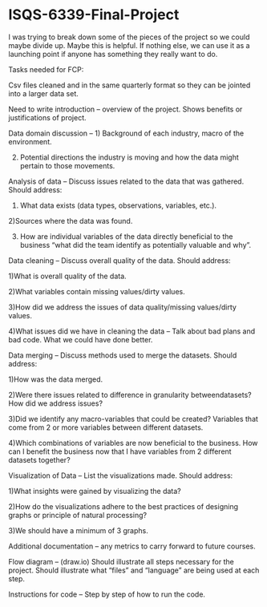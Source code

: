# ISQS-6339-Final-Project

I was trying to break down some of the pieces of the project so we could maybe divide up. Maybe this is helpful. If nothing else, we can use it as a launching point if anyone has something they really want to do. 


Tasks needed for FCP:

Csv files cleaned and in the same quarterly format so they can be jointed into a larger data set.

 

Need to write introduction – overview of the project. Shows benefits or justifications of project.

 

Data domain discussion – 1) Background of each industry, macro of the environment.

2) Potential directions the industry is moving and how the data might pertain to those movements.

 

Analysis of data – Discuss issues related to the data that was gathered. Should address:

1) What data exists (data types, observations, variables, etc.).

2)Sources where the data was found.

3) How are individual variables of the data directly beneficial to the business “what did the team identify as potentially valuable and why”.

 

Data cleaning – Discuss overall quality of the data. Should address:

1)What is overall quality of the data.

2)What variables contain missing values/dirty values.

3)How did we address the issues of data quality/missing values/dirty values.

4)What issues did we have in cleaning the data – Talk about bad plans and bad code. What we could have done better.

 

Data merging – Discuss methods used to merge the datasets. Should address:

1)How was the data merged.

2)Were there issues related to difference in granularity betweendatasets? How did we address issues?

3)Did we identify any macro-variables that could be created? Variables that come from 2 or more variables between different datasets.

4)Which combinations of variables are now beneficial to the business. How can I benefit the business now that I have variables from 2 different datasets together?

 

Visualization of Data – List the visualizations made. Should address:

1)What insights were gained by visualizing the data?

2)How do the visualizations adhere to the best practices of designing graphs or principle of natural processing?

3)We should have a minimum of 3 graphs.

 

Additional documentation – any metrics to carry forward to future courses.

 

Flow diagram – (draw.io) Should illustrate all steps necessary for the project. Should illustrate what “files” and “language” are being used at each step.

 

Instructions for code – Step by step of how to run the code.
